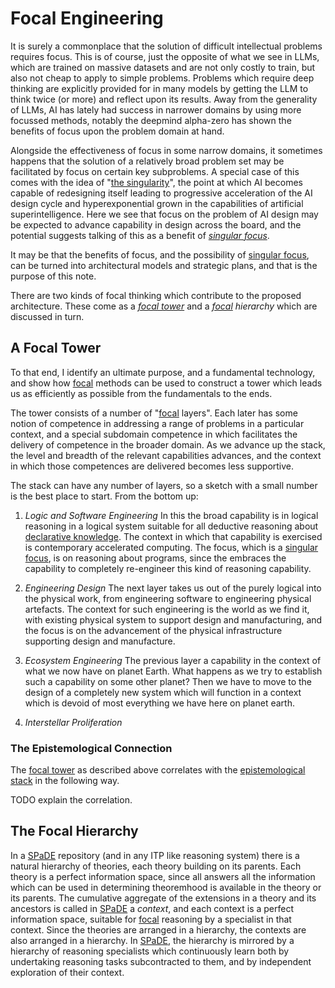 # Focal Engineering

It is surely a commonplace that the solution of difficult intellectual problems requires focus.
This is of course, just the opposite of what we see in LLMs, which are trained on massive datasets and are not only costly to train, but also not cheap to apply to simple problems.
Problems which require deep thinking are explicitly provided for in many models by getting the LLM to think twice (or more) and reflect upon its results.
Away from the generality of LLMs, AI has lately had success in narrower domains by using more focussed methods, notably the deepmind alpha-zero has shown the benefits of focus upon the problem domain at hand.

Alongside the effectiveness of focus in some narrow domains, it sometimes happens that the solution of a relatively broad problem set may be facilitated by focus on certain key subproblems.
A special case of this comes with the idea of "[the singularity](tlad001.md#the-singularity)", the point at which AI becomes capable of redesigning itself leading to progressive acceleration of the AI design cycle and hyperexponential grown in the capabilities of artificial superintelligence.
Here we see that focus on the problem of AI design may be expected to advance capability in design across the board, and the potential suggests talking of this as a benefit of _[singular focus](tlad001.md#singular-focus)_.

It may be that the benefits of focus, and the possibility of [singular focus](tlad001.md#singular-focus), can be turned into architectural models and strategic plans, and that is the purpose of this note.

There are two kinds of focal thinking which contribute to the proposed architecture.
These come as a _[focal tower](tlad001.md#focal-tower)_ and a _[focal](tlad001.md#focal) hierarchy_ which are discussed in turn.

## A Focal Tower

To that end, I identify an ultimate purpose, and a fundamental technology, and show how [focal](tlad001.md#focal) methods can be used to construct a tower which leads us as efficiently as possible from the fundamentals to the ends.

The tower consists of a number of "[focal](tlad001.md#focal) layers".
Each later has some notion of competence in addressing a range of problems in a particular context, and a special subdomain competence in which facilitates the delivery of competence in the broader domain.
As we advance up the stack, the level and breadth of the relevant capabilities advances, and the context in which those competences are delivered becomes less supportive.

The stack can have any number of layers, so a sketch with a small number is the best place to start.
From the bottom up:

1. *Logic and Software Engineering*
  In this the broad capability is in logical reasoning in a logical system suitable for all deductive reasoning about [declarative knowledge](tlad001.md#declarative-knowledge).
  The context in which that capability is exercised is contemporary accelerated computing.
  The focus, which is a [singular focus](tlad001.md#singular-focus), is on reasoning about programs, since the embraces the capability to completely re-engineer this kind of reasoning capability.

2. *Engineering Design*
  The next layer takes us out of the purely logical into the physical work, from engineering software to engineering physical artefacts.
  The context for such engineering is the world as we find it, with existing physical system to support design and manufacturing, and the focus is on the advancement of the physical infrastructure supporting design and manufacture.

3. *Ecosystem Engineering*
  The previous layer a capability in the context of what we now have on planet Earth.
  What happens as we try to establish such a capability on some other planet?
  Then we have to move to the design of a completely new system which will function in a context which is devoid of most everything we have here on planet earth.
4. *Interstellar Proliferation*

### The Epistemological Connection

The [focal tower](tlad001.md#focal-tower) as described above correlates with the [epistemological stack](tlph003.md) in the following way.

TODO explain the correlation.

## The Focal Hierarchy

In a [SPaDE](tlad001.md#spade) repository (and in any ITP like reasoning system) there is a natural hierarchy of theories, each theory building on its parents.
Each theory is a perfect information space, since all answers all the information which can be used in determining theoremhood is available in the theory or its parents.
The cumulative aggregate of the extensions in a theory and its ancestors is called in [SPaDE](tlad001.md#spade) a _context_, and each context is a perfect information space, suitable for [focal](tlad001.md#focal) reasoning by a specialist in that context.
Since the theories are arranged in a hierarchy, the contexts are also arranged in a hierarchy.
In [SPaDE](tlad001.md#spade), the hierarchy is mirrored by a hierarchy of reasoning specialists which continuously learn both by undertaking reasoning tasks subcontracted to them, and by independent exploration of their context.
